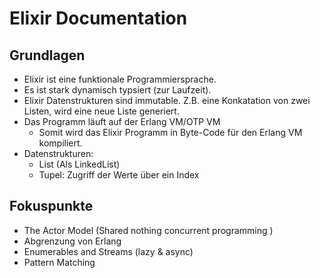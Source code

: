 # Elixir Documentation
## Grundlagen
- Elixir ist eine funktionale Programmiersprache.
- Es ist stark dynamisch typsiert (zur Laufzeit). 
- Elixir Datenstrukturen sind immutable. Z.B. eine Konkatation von zwei Listen, wird eine neue Liste generiert.
- Das Programm läuft auf der Erlang VM/OTP VM
  - Somit wird das Elixir Programm in Byte-Code für den Erlang VM kompiliert.
- Datenstrukturen:
  - List (Als LinkedList)
  - Tupel: Zugriff der Werte über ein Index

## Fokuspunkte
- The Actor Model (Shared nothing concurrent programming )
- Abgrenzung von Erlang
- Enumerables and Streams (lazy & async)
- Pattern Matching

